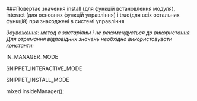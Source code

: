 ###Повертає значення install (для функцій встановлення модуля), interact (для основних функцій управління) і true(для всіх остальних функцій) при знаходжені в системі управління

*Зауваження: метод є застарілим і не рекомендується до використання. Для отримання відповідних значень необхідно використовувати константи:*

IN_MANAGER_MODE

SNIPPET_INTERACTIVE_MODE

SNIPPET_INSTALL_MODE

mixed insideManager();
